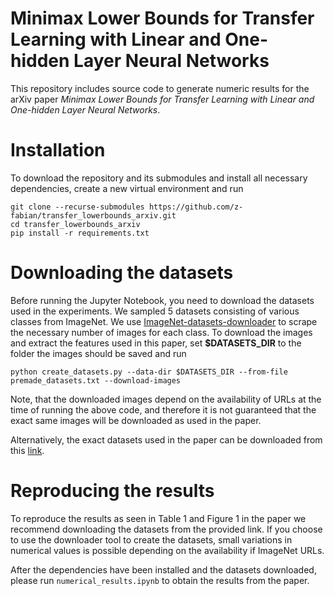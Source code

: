# Minimax Lower Bounds for Transfer Learning with Linear and One-hidden Layer Neural Networks
This repository includes source code to generate numeric results for the arXiv paper *Minimax Lower Bounds for Transfer Learning with Linear and One-hidden Layer Neural Networks*.

# Installation
To download the repository and its submodules and install all necessary dependencies, create a new virtual environment and run
````
git clone --recurse-submodules https://github.com/z-fabian/transfer_lowerbounds_arxiv.git
cd transfer_lowerbounds_arxiv
pip install -r requirements.txt
````

# Downloading the datasets
Before running the Jupyter Notebook, you need to download the datasets used in the experiments. We sampled 5 datasets consisting of various classes from ImageNet. We use [ImageNet-datasets-downloader](https://github.com/mf1024/ImageNet-datasets-downloader) to scrape the necessary number of images for each class. To download the images and extract the features used in this paper, set **$DATASETS_DIR** to the folder the images should be saved and run
````
python create_datasets.py --data-dir $DATASETS_DIR --from-file premade_datasets.txt --download-images
````
Note, that the downloaded images depend on the availability of URLs at the time of running the above code, and therefore it is not guaranteed that the exact same images will be downloaded as used in the paper.

Alternatively, the exact datasets used in the paper can be downloaded from this [link](https://drive.google.com/file/d/1SprV04o-ih7yu-y6Mt4ieKUD5BZW3keS/view?usp=sharing).

# Reproducing the results
To reproduce the results as seen in Table 1 and Figure 1 in the paper we recommend downloading the datasets from the provided link. If you choose to use the downloader tool to create the datasets, small variations in numerical values is possible depending on the availability if ImageNet URLs. 

After the dependencies have been installed and the datasets downloaded, please run `numerical_results.ipynb` to obtain the results from the paper.
